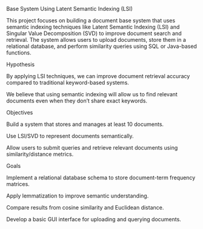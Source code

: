Base System Using Latent Semantic Indexing (LSI) 

This project focuses on building a document base system that uses semantic indexing techniques like Latent Semantic Indexing (LSI) and Singular Value Decomposition (SVD) to improve document search and retrieval. The system allows users to upload documents, store them in a relational database, and perform similarity queries using SQL or Java-based functions. 

Hypothesis 

By applying LSI techniques, we can improve document retrieval accuracy compared to traditional keyword-based systems. 

We believe that using semantic indexing will allow us to find relevant documents even when they don’t share exact keywords. 

Objectives 

Build a system that stores and manages at least 10 documents. 

Use LSI/SVD to represent documents semantically. 

Allow users to submit queries and retrieve relevant documents using similarity/distance metrics. 

Goals 

Implement a relational database schema to store document-term frequency matrices. 

Apply lemmatization to improve semantic understanding. 

Compare results from cosine similarity and Euclidean distance. 

Develop a basic GUI interface for uploading and querying documents. 

